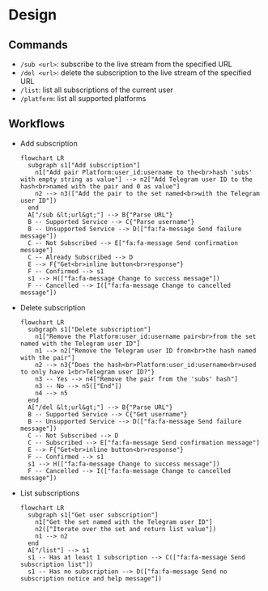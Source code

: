 # Design

## Commands

- `/sub <url>`: subscribe to the live stream from the specified URL
- `/del <url>`: delete the subscription to the live stream of the specified URL
- `/list`: list all subscriptions of the current user
- `/platform`: list all supported platforms

## Workflows

- Add subscription
  ```mermaid
  flowchart LR
    subgraph s1["Add subscription"]
      n1["Add pair Platform:user_id:username to the<br>hash 'subs' with empty string as value"] --> n2["Add Telegram user ID to the hash<br>named with the pair and 0 as value"]
      n2 --> n3(["Add the pair to the set named<br>with the Telegram user ID"])
    end
    A["/sub &lt;url&gt;"] --> B{"Parse URL"}
    B -- Supported Service --> C{"Parse username"}
    B -- Unsupported Service --> D(["fa:fa-message Send failure message"])
    C -- Not Subscribed --> E["fa:fa-message Send confirmation message"]
    C -- Already Subscribed --> D
    E --> F{"Get<br>inline button<br>response"}
    F -- Confirmed --> s1
    s1 --> H(["fa:fa-message Change to success message"])
    F -- Cancelled --> I(["fa:fa-message Change to cancelled message"])
  ```
- Delete subscription
  ```mermaid
  flowchart LR
    subgraph s1["Delete subscription"]
      n1["Remove the Platform:user_id:username pair<br>from the set named with the Telegram user ID"]
      n1 --> n2["Remove the Telegram user ID from<br>the hash named with the pair"]
      n2 --> n3{"Does the hash<br>Platform:user_id:username<br>used to only have 1<br>Telegram user ID?"}
      n3 -- Yes --> n4["Remove the pair from the 'subs' hash"]
      n3 -- No --> n5(["End"])
      n4 --> n5
    end
    A["/del &lt;url&gt;"] --> B{"Parse URL"}
    B -- Supported Service --> C{"Get username"}
    B -- Unsupported Service --> D(["fa:fa-message Send failure message"])
    C -- Not Subscribed --> D
    C -- Subscribed --> E["fa:fa-message Send confirmation message"]
    E --> F{"Get<br>inline button<br>response"}
    F -- Confirmed --> s1
    s1 --> H(["fa:fa-message Change to success message"])
    F -- Cancelled --> I(["fa:fa-message Change to cancelled message"])
  ```
- List subscriptions
  ```mermaid
  flowchart LR
    subgraph s1["Get user subscription"]
      n1["Get the set named with the Telegram user ID"]
      n2(["Iterate over the set and return list value"])
      n1 --> n2
    end
    A["/list"] --> s1
    s1 -- Has at least 1 subscription --> C(["fa:fa-message Send subscription list"])
    s1 -- Has no subscription --> D(["fa:fa-message Send no subscription notice and help message"])
  ```
